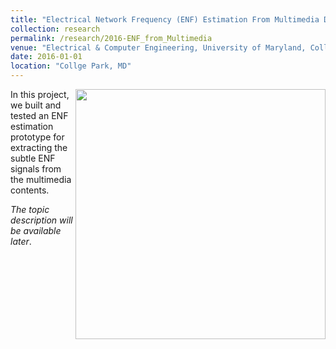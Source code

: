 ```yaml
---
title: "Electrical Network Frequency (ENF) Estimation From Multimedia Data"
collection: research
permalink: /research/2016-ENF_from_Multimedia
venue: "Electrical & Computer Engineering, University of Maryland, Collge Park"
date: 2016-01-01
location: "Collge Park, MD"
---
```




<img style="float: right;" src="http://zhuqiangumd.github.io/images/rPPG_sysdiag.png" width="400">

In this project, we built and tested an ENF estimation prototype for extracting the subtle ENF signals from the multimedia contents.

*The topic description will be available later*.